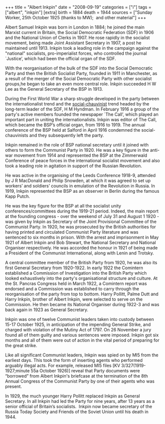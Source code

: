 +++
title = "Albert Inkpin"
date = "2008-09-19"
categories = ["i"]
tags = ["albert", "inkpin"]
[extra]
birth = 1884
death = 1944
sources = ["Sunday Worker, 25th October 1925 (thanks to MW);  and other material"]
+++

<!-- ![](http://79.170.40.183/grahamstevenson.me.uk/images/stories/inkpin%20albert(1).jpg) -->

Albert Samuel Inkpin was born in London in 1884; he joined the main Marxist current in Britain, the Social Democratic Federation (SDF) in 1906 and the National Union of Clerks in 1907. He rose rapidly in the socialist movement, being made Joint Assistant Secretary in 1907, a post he maintained until 1913. Inkpin took a leading role in the campaign against the "national" socialists, pro-imperialist forces, who controlled the journal \`Justice’, which had been the official organ of the SDF.

With the reorganisation of the bulk of the SDF into the Social Democratic Party and then the British Socialist Party, founded in 1911 in Manchester, as a result of the merger of the Social Democratic Party with other socialist groups,he began to take an even more central role. Inkpin succeeded H W Lee as the General Secretary of the BSP in 1913.

During the First World War a sharp struggle developed in the party between the internationalist trend and the [social-chauvinist](http://www.marxists.org.uk/glossary/terms/s/o.htm#social-chauvinist) trend headed by the long-term leader of the SDF, H M Hyndman. In February 1916 a group of the party's active members founded the newspaper \`The Call’, which played an important part in uniting the internationalists. Inkpin was editor of The Call, which became the BSP’s official organ, from 1916 to 1919. The annual conference of the BSP held at Salford in April 1916 condemned the social-chauvinists and they subsequently left the party.

Inkpin remained in the role of BSP national secretary until it joined with others to form the Communist Party in 1920. He was a key figure in the anti-war movement from 1914 and represented the BSP at the Zimmerwald Conference of peace forces in the international socialist movement and also took a leading role in agitation in support of the Russian Revolution.

He was active in the organising of the Leeds Conference 1918-9, attended by J R MacDonald and Philip Snowden, at which it was agreed to set up workers’ and soldiers’ councils in emulation of the Revolution in Russia. In 1919, Inkpin represented the BSP as an observer in Berlin during the famous Kapp Putch.

He was the key figure for the BSP at all the socialist unity conferences/committees during the 1919-21 period. Indeed, the main report at the founding congress - over the weekend of July 31 and August 1 1920 - was given by Inkpin as Secretary of the Joint Provisional Committee of the Communist Party. In 1920, he was prosecuted by the British authorities for having printed and circulated Communist Party literature and was sentenced to six months in prison. With the arrest and imprisonment in May 1921 of Albert Inkpin and Bob Stewart, the National Secretary and National Organiser respectively. He was accorded the honour in 1921 of being made a President of the Communist International, along with Lenin and Trotsky.

A central committee member of the British Party from 1920, he was also its first General Secretary from 1920-1922. In early 1922 the Comintern established a Commission of Investigation into the British Party which looked exhaustively into the party's organisational structure and culture. At the St. Pancras Congress held in March 1922, a Comintern report was endorsed and a Commission was established to carry through the reorganisation of the party from top to bottom. Harry Pollitt, Palme Dutt and Harry Inkpin, brother of Albert Inkpin, were selected to serve on the Commission. He then became its National Organiser during 1922-3 and was back again in 1923 as General Secretary.

Inkpin was one of twelve Communist leaders taken into custody between 15-17 October 1925, in anticipation of the impending General Strike, and charged with violation of the Mutiny Act of 1797. On 26 November a jury found all of them guilty and various sentences were imposed. Inkpin got six months and all of them were out of action in the vital period of preparing for the great strike.

Like all significant Communist leaders, Inkpin was spied on by MI5 from the earliest days. This took the form of inserting agents who performed arguably illegal acts. For example, released MI5 files \[KV 3/327(1919-1927;minute 55a October 1926)\] reveal that Party documents were “borrowed” from Albert Inkpin's briefcase at the termination of the 8th Annual Congress of the Communist Party by one of their agents who was present. 

In 1929, the much younger Harry Pollitt replaced Inkpin as General Secretary. In all Inkpin had led the Party for nine years, after 13 years as a senior official of Britain’s socialists.  Inkpin now became secretary of the Russia Today Society and Friends of the Soviet Union until his death in 1944.
